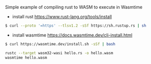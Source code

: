 Simple example of compiling rust to WASM to execute in Wasmtime

- install rust https://www.rust-lang.org/tools/install
```bash
$ curl --proto '=https' --tlsv1.2 -sSf https://sh.rustup.rs | sh
```
- install wasmtime https://docs.wasmtime.dev/cli-install.html
```bash
$ curl https://wasmtime.dev/install.sh -sSf | bash

```


```bash
rustc --target wasm32-wasi hello.rs -o hello.wasm
wasmtime hello.wasm 
```

